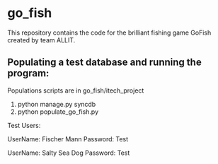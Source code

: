 go_fish
=======
This repository contains the code for the brilliant fishing game GoFish created by team ALLIT.

Populating a test database and running the program:
--------------------------------------------------

Populations scripts are in go_fish/itech_project

1. python manage.py syncdb
2. python populate_go_fish.py

Test Users:

UserName: Fischer Mann
Password: Test

UserName: Salty Sea Dog
Password: Test


